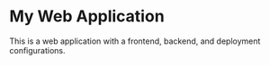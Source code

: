 # My Web Application
This is a web application with a frontend, backend, and deployment configurations.
